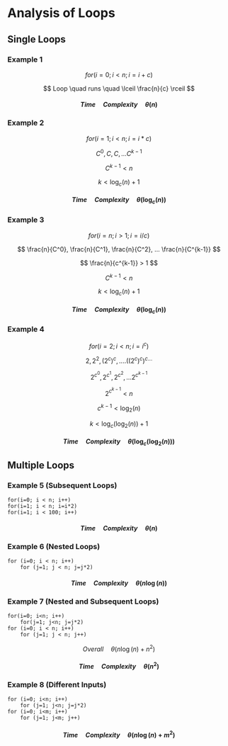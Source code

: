 # Analysis of Loops

## Single Loops

### Example 1

$$ for (i=0; i < n; i = i + c) $$

$$ Loop \quad runs \quad \lceil \frac{n}{c} \rceil $$

#### $$  Time \quad Complexity \quad \theta (n) $$


### Example 2

$$ for (i = 1; i < n; i = i * c) $$

$$ C^0, C, C, ... C^{k-1} $$

$$ C^{k-1} < n $$

$$ k < \log_c (n) + 1 $$

#### $$  Time \quad Complexity \quad \theta (\log_c (n)) $$


### Example 3

$$ for (i = n; i > 1; i = i / c) $$

$$ \frac{n}{C^0}, \frac{n}{C^1}, \frac{n}{C^2}, ... \frac{n}{C^{k-1}} $$

$$ \frac{n}{c^{k-1}} > 1 $$

$$ C^{k-1} < n $$

$$ k < \log_c (n) + 1 $$

#### $$  Time \quad Complexity \quad \theta (\log_c (n)) $$


### Example 4

$$ for (i = 2; i < n; i = i^c) $$

$$ 2, 2^2, (2^c)^c, .... ((2^c)^c)^{c...} $$

$$ 2^{c^0}, 2^{c^1}, 2^{c^2}, ... 2^{c^{k-1}} $$

$$ 2^{c^{k-1}} < n $$

$$ c^{k-1} < \log_2 (n) $$

$$ k < \log_c (\log_2 (n)) + 1 $$

#### $$ Time \quad Complexity \quad \theta (\log_c (\log_2 (n))) $$


## Multiple Loops


### Example 5 (Subsequent Loops)
```
for(i=0; i < n; i++)
for(i=1; i < n; i=i*2)
for(i=1; i < 100; i++)
```

#### $$ Time \quad Complexity \quad \theta (n) $$


### Example 6 (Nested Loops)
```
for (i=0; i < n; i++)
    for (j=1; j < n; j=j*2)
```

#### $$ Time \quad Complexity \quad \theta (n \log (n)) $$


### Example 7 (Nested and Subsequent Loops)
```
for(i=0; i<n; i++)
    for(j=1; j<n; j=j*2)
for (i=0; i < n; i++)
    for (j=1; j < n; j++)
```
$$ Overall \quad \theta (n \log (n) + n^2) $$

#### $$ Time \quad Complexity \quad \theta(n^2) $$


### Example 8 (Different Inputs)
```
for (i=0; i<n; i++)
    for (j=1; j<n; j=j*2)
for (i=0; i<m; i++)
    for (j=1; j<m; j++)
```

#### $$ Time \quad Complexity \quad \theta (n \log (n) + m^2) $$

